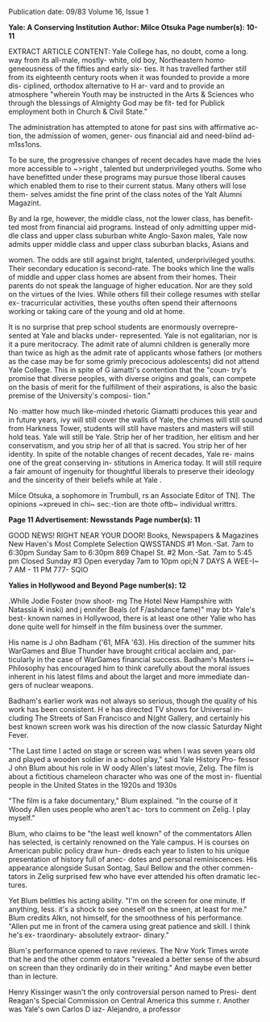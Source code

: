 Publication date: 09/83
Volume 16, Issue 1

**Yale: A Conserving Institution**
**Author: Milce Otsuka**
**Page number(s): 10-11**

EXTRACT ARTICLE CONTENT:
Yale College has, no doubt, come a 
long. way from its all-male, mostly-
white, old boy, Northeastern homo· 
geneousness of the fifties and early six-
ties. It has travelled farther still from 
its eighteenth century roots when it 
was founded to provide a more dis-
ciplined, orthodox alternative to H ar-
vard and to provide an atmosphere 
"wherein Youth may be instructed in 
the Arts & Sciences who through the 
blessings of Almighty God may be fit-
ted for Publick employment both in 
Church & Civil State." 

The administration has attempted to 
atone for past sins with affirmative ac-
tion, the admission of women, gener-
ous financial aid and need-blind ad-
m1ss1ons. 

To be sure, the progressive changes 
of recent decades have made the Ivies 
more accessible to \~>right , talented but 
underprivileged youths. Some who 
have benefitted under these programs 
may pursue those liberal causes which 
enabled them to rise to their current 
status. Many others will lose them-
selves amidst the fine print of the class 
notes of the Yalt Alumni Magazint. 

By and la rge, however, the middle 
class, not the lower class, has benefit-
ted most from financial aid programs. 
Instead of only admitting upper mid-
dle class and upper class suburban 
white Anglo-Saxon males, Yale now 
admits upper middle class and upper 
class suburban blacks, Asians and 


women. The odds are still against 
bright, talented, underprivileged 
youths. Their secondary education is 
second-rate. The books which line the 
walls of middle and upper class homes 
are absent from their homes. Their 
parents do not speak the language of 
higher education. Nor are they sold on 
the virtues of the Ivies. While others 
fill their college resumes with stellar ex-
tracurricular activities, these youths 
often spend their afternoons working 
or taking care of the young and old at 
home. 

It is no surprise that prep school 
students are enormously overrepre-
sented at Yale and blacks under-
represented. Yale is not egalitarian, 
nor is it a pure meritocracy. The admit 
rate of alumni children is generally 
more than twice as high as the admit 
rate of applicants whose fathers (or 
mothers as the case may be for some 
grimly precocious adolescents) did not 
attend Yale College. This in spite of 
G iamatti's contention that the "coun-
try's promise that diverse peoples, with 
diverse origins and goals, can compete 
on the basis of merit for the fulfillment 
of their aspirations, is also the basic 
premise of the University's composi-
tion." 

No ·matter how much like-minded 
rhetoric Giamatti produces this year 
and in future years, ivy will still cover 
the walls of Yale, the chimes will still 
sound from Harkness Tower, students 
will still have masters and masters will 
still hold teas. Yale will still be Yale. 
Strip her of her tradition, her elitism 
and her conservatism, and you strip 
her of all that is sacred. You strip her 
of her identity. In spite of the notable 
changes of recent decades, Yale re-
mains one of the great conserving in-
stitutions in America today. It will still 
require a fair amount of ingenuity for 
thoughtful liberals to preserve their 
ideology and the sincerity of their 
beliefs while at Yale . 

Milce Otsuka, a sophomore in Trumbull, rs 
an Associate Editor of TN]. 
The opinions ~xpreued in chi~ sec:-tion are thote oftb~ individual 
writtrs. 


**Page 11 Advertisement: Newsstands**
**Page number(s): 11**

GOOD NEWS! 
RIGHT NEAR YOUR DOOR! 
Books, Newspapers & Magazines 
New Haven's Most Complete Selection 
QWSSTANDS 
#1 
Mon.-Sat. 7am to 6:30pm 
Sunday Sam to 6:30pm 
869 Chapel St. 
#2 
Mon.-Sat. 7am to 5:45 pm 
Closed Sunday 
#3 
Open everyday 
7am to 10pm 
opi;N 7 DAYS A WEE-I~ 
7 AM -
11 PM 
777- SQIO 


**Yalies in Hollywood and Beyond**
**Page number(s): 12**

.While Jodie Foster (now shoot-
mg The Hotel New Hampshire with 
Natassia K inski) and j ennifer Beals (of 
F/ashdance fame)" may bt> Yale's best-
known names in Hollywood, there is at 
least one other Yalie who has done 
quite well for himself in the film 
business over the summer. 

His name is J ohn Badham ('61, 
MFA '63). His direction of the summer 
hits WarGames and Blue Thunder have 
brought critical acclaim and, par-
ticularly in the case of WarGames 
financial success. Badham's Masters i~ 
Philosophy has encouraged him to 
think carefully about the moral issues 
inherent in his latest films and about 
the larget and more immediate dan-
gers of nuclear weapons. 

Badham's earlier work was not 
always so serious, though the quality of 
his work has been consistent. H e has 
directed TV shows for Universal in-
cluding The Streets of San Francisco and 
N(ght Gallery, and certainly his best 
known screen work was his direction of 
the now classic Saturday Night Fever. 

"The Last time I acted on stage 
or screen was when I was seven years 
old and played a wooden soldier in a 
school play," said Yale History Pro-
fessor J ohn Blum about his role in 
W oody Allen's latest movie, Zelig. The 
film is about a fictitious chameleon 
character who was one of the most in-
fluential people in the United States in 
the 1920s and 1930s 

"The film is a fake documentary," 
Blum explained. "In the course of it 
Woody Allen uses people who aren't ac-
tors to comment on Zelig. I play 
myself." 

Blum, who claims to be "the least 
well known" of the commentators Allen 
has selected, is certainly renowned on 
the Yale campus. H is courses on 
American public policy draw hun-
dreds each year to listen to his unique 
presentation of history full of anec-
dotes and personal reminiscences. His 
appearance alongside Susan Sontag, 
Saul Bellow and the other commen-
tators in Zelig surprised few who have 
ever attended his often dramatic lec-
tures. 

Yet Blum belittles his acting ability. 
"I'm on the screen for one minute. If 
anything, less. it's a shock to see 
oneself on the sneen, at least for me." 
Blum credits Alkn, not himself, for the 
smoothness of his performance. "Allen 
put me in front of the camera using 
great patience and skill. I think he's ex-
traordinary- absolutely extraor-
dinary." 

Blum's performance opened to rave 
reviews. The Nrw York Times wrote 
that he and the other comm entators 
"revealed a better sense of the absurd 
on screen than they ordinarily do in 
their writing." And maybe even better 
than in lecture. 

Henry Kissinger wasn't the only 
controversial person named to Presi-
dent Reagan's Special Commission on 
Central America 
this 
summe r. 
Another was Yale's own Carlos D iaz-
Alejandro, 
a 
professor